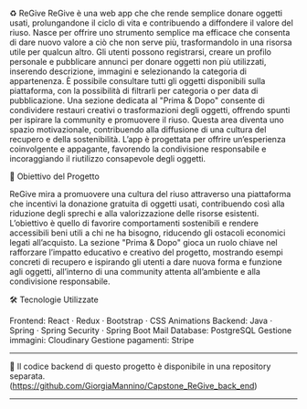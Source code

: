 ♻️ ReGive
ReGive è una web app che che rende semplice donare oggetti usati, prolungandone il ciclo di vita e contribuendo a diffondere il valore del riuso. Nasce per offrire uno strumento semplice ma efficace che consenta di dare nuovo valore a ciò che non serve più, trasformandolo in una risorsa utile per qualcun altro. Gli utenti possono registrarsi, creare un profilo personale e pubblicare annunci per donare oggetti non più utilizzati, inserendo descrizione, immagini e selezionando la categoria di appartenenza. È possibile consultare tutti gli oggetti disponibili sulla piattaforma, con la possibilità di filtrarli per categoria o per data di pubblicazione. Una sezione dedicata al "Prima & Dopo" consente di condividere restauri creativi o trasformazioni degli oggetti, offrendo spunti per ispirare la community e promuovere il riuso. Questa area diventa uno spazio motivazionale, contribuendo alla diffusione di una cultura del recupero e della sostenibilità. L’app è progettata per offrire un’esperienza coinvolgente e appagante, favorendo la condivisione responsabile e incoraggiando il riutilizzo consapevole degli oggetti.

🎯 Obiettivo del Progetto

ReGive mira a promuovere una cultura del riuso attraverso una piattaforma che incentivi la donazione gratuita di oggetti usati, contribuendo così alla riduzione degli sprechi e alla valorizzazione delle risorse esistenti. L’obiettivo è quello di favorire comportamenti sostenibili e rendere accessibili beni utili a chi ne ha bisogno, riducendo gli ostacoli economici legati all’acquisto. La sezione "Prima & Dopo" gioca un ruolo chiave nel rafforzare l’impatto educativo e creativo del progetto, mostrando esempi concreti di recupero e ispirando gli utenti a dare nuova forma e funzione agli oggetti, all’interno di una community attenta all’ambiente e alla condivisione responsabile.

🛠️ Tecnologie Utilizzate

Frontend: React · Redux · Bootstrap · CSS Animations
Backend: Java · Spring · Spring Security · Spring Boot Mail
Database: PostgreSQL
Gestione immagini: Cloudinary
Gestione pagamenti: Stripe

---

🔗 Il codice backend di questo progetto è disponibile in una repository separata.  
(https://github.com/GiorgiaMannino/Capstone_ReGive_back_end)

---
